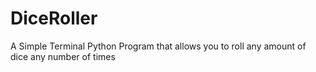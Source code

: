 # DiceRoller
A Simple Terminal Python Program that allows you to roll any amount of dice any number of times
